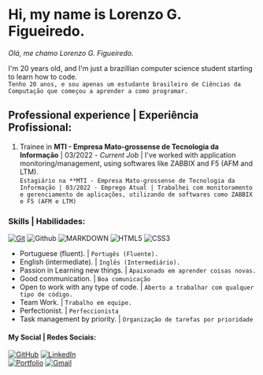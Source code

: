 # Hi, my name is Lorenzo G. Figueiredo.
*Olá, me chamo Lorenzo G. Figueiredo.*

I'm 20 years old, and I'm just a brazillian computer science student starting to learn how to code.  
`Tenho 20 anos, e sou apenas um estudante brasileiro de Ciências da Computação que começou a aprender a como programar.`

## Professional experience | Experiência Profissional:

1. Trainee in **MTI - Empresa Mato-grossense de Tecnologia da Informação** | 03/2022 - *Current Job* | I've worked with application monitoring/management, using softwares like ZABBIX and F5 (AFM and LTM).  
`Estagiário na **MTI - Empresa Mato-grossense de Tecnologia da Informação | 03/2022 - Emprego Atual | Trabalhei com monitoramento e gerenciamento de aplicações, utilizando de softwares como ZABBIX e F5 (AFM e LTM)`


### Skills | Habilidades:

[![Git](https://img.shields.io/badge/GIT-E44C30?style=for-the-badge&logo=git&logoColor=white)]() ![Github](https://img.shields.io/badge/GitHub-100000?style=for-the-badge&logo=github&logoColor=white) ![MARKDOWN](https://img.shields.io/badge/Markdown-000?style=for-the-badge&logo=markdown) ![HTML5](https://img.shields.io/badge/HTML5-E34F26?style=for-the-badge&logo=html5&logoColor=white) ![CSS3](https://img.shields.io/badge/CSS3-1572B6?style=for-the-badge&logo=css3&logoColor=white)

- Portuguese (fluent). | `Portugês (Fluente).`
- English (intermediate). | `Inglês (Intermediário).`
- Passion in Learning new things. | `Apaixonado em aprender coisas novas.`
- Good communication. | `Boa comunicação`
- Open to work with any type of code. | `Aberto a trabalhar com qualquer tipo de código.`
- Team Work. | ` Trabalho em equipe. `
- Perfectionist. | `Perfeccionista`
- Task management by priority. | `Organização de tarefas por prioridade`

#### My Social | Redes Sociais:

[![GitHub](https://img.shields.io/badge/GitHub-100000?style=for-the-badge&logo=github&logoColor=white)](https://github.com/http-Figueiredo) [![LinkedIn](https://img.shields.io/badge/LinkedIn-0077B5?style=for-the-badge&logo=linkedin&logoColor=white)](https://www.linkedin.com/in/lorenzoghisifigueiredo/)  
[![Portfolio](https://img.shields.io/badge/Portfolio-FF5722?style=for-the-badge&logo=todoist&logoColor=white)]() [![Gmail](https://img.shields.io/badge/Gmail-333333?style=for-the-badge&logo=gmail&logoColor=red)](mailto:http.figueiredo@gmail.com)
